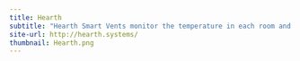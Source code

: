 ```yaml
---
title: Hearth
subtitle: "Hearth Smart Vents monitor the temperature in each room and intelligently control the heating in your home, giving you ultimate control over your heating."
site-url: http://hearth.systems/
thumbnail: Hearth.png
---
```

